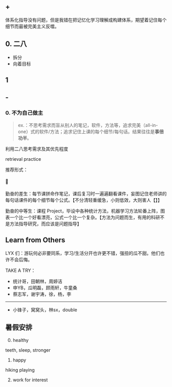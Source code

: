 ## +

体系化指导没有问题，但是我错在把记忆化学习理解成构建体系，期望着记住每个细节而最被完美主义反噬。

## 0. 二八

- 拆分
- 向着目标

## 1

## -

### 0. 不为自己做主

> ex.：不思考需求而盲从别人的笔记，软件，方法等，追求完美（all-in-one）式的软件/方法；追求记住上课的每个细节/每句话。结果往往是**事倍功半**。

利用二八思考需求及其优先程度

retrieval practice

推荐形式：

#### 🌰️

勤奋的差生：每节课拼命作笔记，课后复习时一遍遍翻看课件，妄图记住老师讲的每句话课件的每个细节每个公式。【不分清轻重缓急，小则低效，大则害人【】】

勤奋的中等生：课程 Project，毕设中各种统计方法，机器学习方法轮番上阵，图表一个比一个好看漂亮，公式一个比一个复杂。【方法为问题而生，有用的科研不是方法指导研究，而应该是问题指导】

## Learn from Others

LYX 们：游玩何必非要同系，学习/生活分开也许更不错，强扭的瓜不甜。他们也许不会后悔。

TAKE A TRY：

- 统计哥，田朝林，周婷洁
- 申YB，瓜明磊，顾雨轩，牛童桑
- 蔡志军，谢宇涛，徐，杨，李

---

- 小锋子，窝窝头，林sx，double

## 暑假安排

0. healthy

teeth, sleep, stronger

1. happy

hiking playing

2. work for interest


